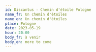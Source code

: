 ```yaml
---
id: Discantus - Chemin d'étoile Pologne
name_fr: Un chemin d'étoiles
name_en: Un chemin d'étoiles
place: Pologne
date: 2023-05-19
hour: 20:00
body_fr: à venir
body_en: more to come
---
```

